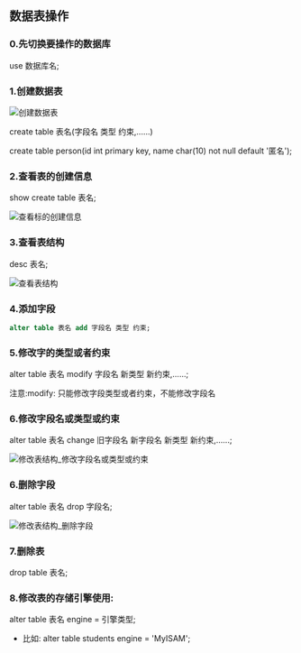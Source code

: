 ## 数据表操作

### 0.先切换要操作的数据库

use 数据库名;

### 1.创建数据表

![创建数据表](/Users/wuhao/Desktop/学习2019-11-05/就业班上课资料/python高级/python高级笔记/mySQL/image/创建数据表.png)

create table 表名(字段名 类型 约束,......)

create table person(id int primary key, name char(10) not null default '匿名');

### 2.查看表的创建信息

show create table 表名;

![查看标的创建信息](/Users/wuhao/Desktop/学习2019-11-05/就业班上课资料/python高级/python高级笔记/mySQL/image/查看标的创建信息.png)

### 3.查看表结构

desc 表名;

![查看表结构](/Users/wuhao/Desktop/学习2019-11-05/就业班上课资料/python高级/python高级笔记/mySQL/image/查看表结构.png)

### 4.添加字段

```sql
alter table 表名 add 字段名 类型 约束;
```

### 5.修改字的类型或者约束

alter table 表名 modify 字段名 新类型 新约束,......;

注意:modify: 只能修改字段类型或者约束，不能修改字段名

### 6.修改字段名或类型或约束

alter table 表名 change 旧字段名 新字段名 新类型 新约束,......;

![修改表结构_修改字段名或类型或约束](/Users/wuhao/Desktop/学习2019-11-05/就业班上课资料/python高级/python高级笔记/mySQL/image/修改表结构_修改字段名或类型或约束.png)

### 6.删除字段

alter table 表名 drop 字段名;

![修改表结构_删除字段](/Users/wuhao/Desktop/学习2019-11-05/就业班上课资料/python高级/python高级笔记/mySQL/image/修改表结构_删除字段.png)

### 7.删除表

drop table 表名;

### 8.修改表的存储引擎使用: 

alter table 表名 engine = 引擎类型;

- 比如: alter table students engine = 'MyISAM';





